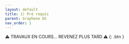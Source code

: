 ```yaml
---
layout: default
title: 1) Pré requis
parent: Graphene OS
nav_order: 1
---
```




⚠️ TRAVAUX EN COURS... REVENEZ PLUS TARD ⚠️
{: .btn }

